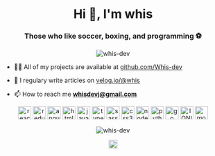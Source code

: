 <h1 align="center">Hi 👋, I'm whis</h1>
<h3 align="center">Those who like soccer, boxing, and programming ⚽</h3>
<p align="center"> <img src="https://komarev.com/ghpvc/?username=whis-dev" alt="whis-dev" /> </p>

- 👨‍💻 All of my projects are available at [github.com/Whis-dev](github.com/Whis-dev)

- 📝 I regulary write articles on [velog.io/@whis](velog.io/@whis)

- 📫 How to reach me **whisdevj@gmail.com**

<!--START_SECTION:waka-->
<!--END_SECTION:waka-->

<p align="center"><img src="https://konpa.github.io/devicon/devicon.git/icons/react/react-original.svg" alt="react" width="30" height="30"/>
<img src="https://konpa.github.io/devicon/devicon.git/icons/redux/redux-original.svg" alt="redux" width="30" height"30"/>
<img src="https://konpa.github.io/devicon/devicon.git/icons/angularjs/angularjs-original.svg" alt="angularjs" width="30" height="30"/>
<img src="https://konpa.github.io/devicon/devicon.git/icons/html5/html5-original-wordmark.svg" alt="html5" width="30" height="30"/>
<img src="https://konpa.github.io/devicon/devicon.git/icons/javascript/javascript-original.svg" alt="javascript" width="30" height="30"/>
<img src="https://konpa.github.io/devicon/devicon.git/icons/typescript/typescript-original.svg" alt="typescript" width="30" height="30"/>
<img src="https://konpa.github.io/devicon/devicon.git/icons/sass/sass-original.svg" alt="sass" width="30" height="30"/>
<img src="https://konpa.github.io/devicon/devicon.git/icons/css3/css3-original.svg" alt="css3" width="30" height="30"/>
<img src="https://konpa.github.io/devicon/devicon.git/icons/nodejs/nodejs-original.svg" alt="nodejs" width="30" height="30"/>
<img src="https://konpa.github.io/devicon/devicon.git/icons/python/python-original.svg" alt="python" width="30" height="30"/>
<img src="https://konpa.github.io/devicon/devicon.git/icons/go/go-original.svg" alt="go" width="30" height="30"/>
<img src="https://konpa.github.io/devicon/devicon.git/icons/ionic/ionic-original.svg" alt="IONIC" width="30" height="30"/>
<img src="https://konpa.github.io/devicon/devicon.git/icons/mocha/mocha-plain.svg" alt="mocha" width="30" height="30"/></p>
<p align="center"> <img src="https://github-readme-stats.vercel.app/api?username=whis-dev&show_icons=true&theme=tokyonight" alt="whis-dev" /> </p>

<p align="center">
<a href="https://twitter.com/@whis_dev" target="blank"><img align="center" src="https://cdn.jsdelivr.net/npm/simple-icons@3.0.1/icons/twitter.svg" alt="@whis_dev" height="20" width="20" /></a>
</p>
